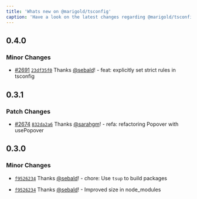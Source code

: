 ```yaml
---
title: 'Whats new on @marigold/tsconfig'
caption: 'Have a look on the latest changes regarding @marigold/tsconfig'
---
```


## 0.4.0

### Minor Changes

- [#2691](https://github.com/marigold-ui/marigold/pull/2691) [`23df35f0`](https://github.com/marigold-ui/marigold/commit/23df35f0869dfbf7cc7a921cdfd44ef1915e90fb) Thanks [@sebald](https://github.com/sebald)! - feat: explicitly set strict rules in tsconfig

## 0.3.1

### Patch Changes

- [#2674](https://github.com/marigold-ui/marigold/pull/2674) [`832da2a6`](https://github.com/marigold-ui/marigold/commit/832da2a69f9bad5adcbcc57cba3cb215dfaa51e2) Thanks [@sarahgm](https://github.com/sarahgm)! - refa: refactoring Popover with usePopover

## 0.3.0

### Minor Changes

- [`f9526234`](https://github.com/marigold-ui/marigold/commit/f9526234257a149b12c14191a524691470da3942) Thanks [@sebald](https://github.com/sebald)! - chore: Use `tsup` to build packages

- [`f9526234`](https://github.com/marigold-ui/marigold/commit/f9526234257a149b12c14191a524691470da3942) Thanks [@sebald](https://github.com/sebald)! - Improved size in node_modules
